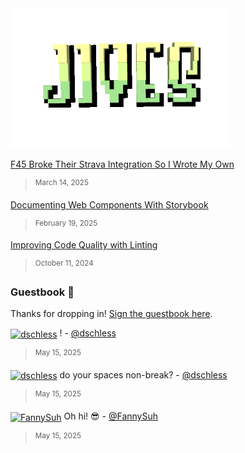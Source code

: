 <a href="https://jamesiv.es" target="_blank" rel="noopener noreferrer">
 <img src="./logo.gif" alt="Jives" width="350px" height="224px" />
</a>

<!--feed-->

[F45 Broke Their Strava Integration So I Wrote My Own](https://jamesiv.es/blog/experiment/javascript/2025/03/14/f45-broke-my-beloved-strava-integration)

> <sup>March 14, 2025</sup>

[Documenting Web Components With Storybook](https://jamesiv.es/blog/frontend/javascript/2025/02/19/documenting-web-components-with-storybook)

> <sup>February 19, 2025</sup>

[Improving Code Quality with Linting](https://jamesiv.es/blog/leadership/2024/10/11/improving-code-quality-with-linting)

> <sup>October 11, 2024</sup>

<!--feed-->

### Guestbook 📖

Thanks for dropping in! [Sign the guestbook here](https://github.com/JamesIves/JamesIves/issues/1).

<!--guestbook-->

<a href="https://github.com/dschless"><img width="24" height="24" align="center" src="https://images.weserv.nl/?url=https%3A%2F%2Favatars.githubusercontent.com%2Fu%2F1175390%3Fs%3D24%26u%3Dac4b387eaf17903f7678a3c5867ca76359d5563d%26v%3D4&h=24&w=24&fit=cover&mask=circle&maxage=7d" alt="dschless"></a> ! - [@dschless](https://github.com/dschless)
></a> <sup>May 15, 2025</sup>

<a href="https://github.com/dschless"><img width="24" height="24" align="center" src="https://images.weserv.nl/?url=https%3A%2F%2Favatars.githubusercontent.com%2Fu%2F1175390%3Fs%3D24%26u%3Dac4b387eaf17903f7678a3c5867ca76359d5563d%26v%3D4&h=24&w=24&fit=cover&mask=circle&maxage=7d" alt="dschless"></a> do your spaces non-break? - [@dschless](https://github.com/dschless)
></a> <sup>May 15, 2025</sup>

<a href="https://github.com/FannySuh"><img width="24" height="24" align="center" src="https://images.weserv.nl/?url=https%3A%2F%2Favatars.githubusercontent.com%2Fu%2F146684250%3Fs%3D24%26u%3Dd8efbbb837c5f7f39d708f0dea749ad8e2f52464%26v%3D4&h=24&w=24&fit=cover&mask=circle&maxage=7d" alt="FannySuh"></a> Oh hi! 😎 - [@FannySuh](https://github.com/FannySuh)
></a> <sup>May 15, 2025</sup>


<!--guestbook-->
